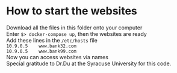 # How to start the websites
Download all the files in this folder onto your computer <br>
Enter `$> docker-compose up`, then the websites are ready <br>
Add these lines in the `/etc/hosts` file <br>
`10.9.0.5    www.bank32.com` <br>
`10.9.0.5    www.bank99.com` <br>
Now you can access websites via names <br>
Special gratitude to Dr.Du at the Syracuse University for this code.
